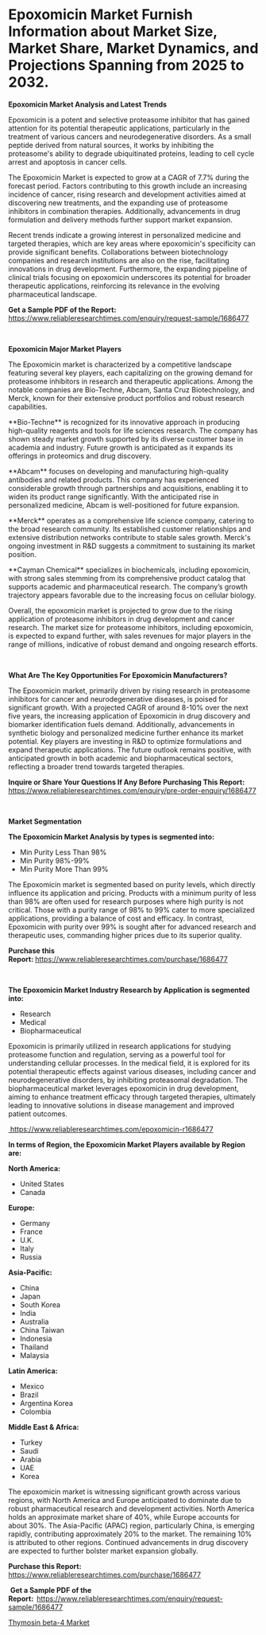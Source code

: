 <p><h1>Epoxomicin Market Furnish Information about Market Size, Market Share, Market Dynamics, and Projections Spanning from 2025 to 2032.</h1></p><p><strong>Epoxomicin Market Analysis and Latest Trends</strong></p>
<p><p>Epoxomicin is a potent and selective proteasome inhibitor that has gained attention for its potential therapeutic applications, particularly in the treatment of various cancers and neurodegenerative disorders. As a small peptide derived from natural sources, it works by inhibiting the proteasome's ability to degrade ubiquitinated proteins, leading to cell cycle arrest and apoptosis in cancer cells.</p><p>The Epoxomicin Market is expected to grow at a CAGR of 7.7% during the forecast period. Factors contributing to this growth include an increasing incidence of cancer, rising research and development activities aimed at discovering new treatments, and the expanding use of proteasome inhibitors in combination therapies. Additionally, advancements in drug formulation and delivery methods further support market expansion.</p><p>Recent trends indicate a growing interest in personalized medicine and targeted therapies, which are key areas where epoxomicin's specificity can provide significant benefits. Collaborations between biotechnology companies and research institutions are also on the rise, facilitating innovations in drug development. Furthermore, the expanding pipeline of clinical trials focusing on epoxomicin underscores its potential for broader therapeutic applications, reinforcing its relevance in the evolving pharmaceutical landscape.</p></p>
<p><strong>Get a Sample PDF of the Report:&nbsp;</strong> <a href="https://www.reliableresearchtimes.com/enquiry/request-sample/1686477?utm_campaign=2009&utm_medium=2&utm_source=Github&utm_content=ia&utm_term=26032025&utm_id=epoxomicin">https://www.reliableresearchtimes.com/enquiry/request-sample/1686477</a></p>
<p>&nbsp;</p>
<p><strong>Epoxomicin Major Market Players</strong></p>
<p><p>The Epoxomicin market is characterized by a competitive landscape featuring several key players, each capitalizing on the growing demand for proteasome inhibitors in research and therapeutic applications. Among the notable companies are Bio-Techne, Abcam, Santa Cruz Biotechnology, and Merck, known for their extensive product portfolios and robust research capabilities.</p><p>**Bio-Techne** is recognized for its innovative approach in producing high-quality reagents and tools for life sciences research. The company has shown steady market growth supported by its diverse customer base in academia and industry. Future growth is anticipated as it expands its offerings in proteomics and drug discovery.</p><p>**Abcam** focuses on developing and manufacturing high-quality antibodies and related products. This company has experienced considerable growth through partnerships and acquisitions, enabling it to widen its product range significantly. With the anticipated rise in personalized medicine, Abcam is well-positioned for future expansion.</p><p>**Merck** operates as a comprehensive life science company, catering to the broad research community. Its established customer relationships and extensive distribution networks contribute to stable sales growth. Merck's ongoing investment in R&D suggests a commitment to sustaining its market position.</p><p>**Cayman Chemical** specializes in biochemicals, including epoxomicin, with strong sales stemming from its comprehensive product catalog that supports academic and pharmaceutical research. The company’s growth trajectory appears favorable due to the increasing focus on cellular biology.</p><p>Overall, the epoxomicin market is projected to grow due to the rising application of proteasome inhibitors in drug development and cancer research. The market size for proteasome inhibitors, including epoxomicin, is expected to expand further, with sales revenues for major players in the range of millions, indicative of robust demand and ongoing research efforts.</p></p>
<p>&nbsp;</p>
<p><strong>What Are The Key Opportunities For Epoxomicin Manufacturers?</strong></p>
<p><p>The Epoxomicin market, primarily driven by rising research in proteasome inhibitors for cancer and neurodegenerative diseases, is poised for significant growth. With a projected CAGR of around 8-10% over the next five years, the increasing application of Epoxomicin in drug discovery and biomarker identification fuels demand. Additionally, advancements in synthetic biology and personalized medicine further enhance its market potential. Key players are investing in R&D to optimize formulations and expand therapeutic applications. The future outlook remains positive, with anticipated growth in both academic and biopharmaceutical sectors, reflecting a broader trend towards targeted therapies.</p></p>
<p><strong>Inquire or Share Your Questions If Any Before Purchasing This Report:</strong> <a href="https://www.reliableresearchtimes.com/enquiry/pre-order-enquiry/1686477?utm_campaign=2009&utm_medium=2&utm_source=Github&utm_content=ia&utm_term=26032025&utm_id=epoxomicin">https://www.reliableresearchtimes.com/enquiry/pre-order-enquiry/1686477</a></p>
<p>&nbsp;</p>
<p><strong>Market Segmentation</strong></p>
<p><strong>The Epoxomicin Market Analysis by types is segmented into:</strong></p>
<p><ul><li>Min Purity Less Than 98%</li><li>Min Purity 98%-99%</li><li>Min Purity More Than 99%</li></ul></p>
<p><p>The Epoxomicin market is segmented based on purity levels, which directly influence its application and pricing. Products with a minimum purity of less than 98% are often used for research purposes where high purity is not critical. Those with a purity range of 98% to 99% cater to more specialized applications, providing a balance of cost and efficacy. In contrast, Epoxomicin with purity over 99% is sought after for advanced research and therapeutic uses, commanding higher prices due to its superior quality.</p></p>
<p><strong>Purchase this Report:&nbsp;</strong><a href="https://www.reliableresearchtimes.com/purchase/1686477?utm_campaign=2009&utm_medium=2&utm_source=Github&utm_content=ia&utm_term=26032025&utm_id=epoxomicin">https://www.reliableresearchtimes.com/purchase/1686477</a></p>
<p>&nbsp;</p>
<p><strong>The Epoxomicin Market Industry Research by Application is segmented into:</strong></p>
<p><ul><li>Research</li><li>Medical</li><li>Biopharmaceutical</li></ul></p>
<p><p>Epoxomicin is primarily utilized in research applications for studying proteasome function and regulation, serving as a powerful tool for understanding cellular processes. In the medical field, it is explored for its potential therapeutic effects against various diseases, including cancer and neurodegenerative disorders, by inhibiting proteasomal degradation. The biopharmaceutical market leverages epoxomicin in drug development, aiming to enhance treatment efficacy through targeted therapies, ultimately leading to innovative solutions in disease management and improved patient outcomes.</p></p>
<p><a href="https://www.reliableresearchtimes.com/epoxomicin-r1686477?utm_campaign=2009&utm_medium=2&utm_source=Github&utm_content=ia&utm_term=26032025&utm_id=epoxomicin">&nbsp;https://www.reliableresearchtimes.com/epoxomicin-r1686477</a></p>
<p><strong>In terms of Region, the Epoxomicin Market Players available by Region are:</strong></p>
<p>
    <p> <strong> North America: </strong>
        <ul>
            <li>United States</li>
            <li>Canada</li>
        </ul>
        </p> 
    <p> <strong> Europe: </strong>
        <ul>
            <li>Germany</li>
            <li>France</li>
            <li>U.K.</li>
            <li>Italy</li>
            <li>Russia</li>
        </ul>
        </p> 
    <p> <strong> Asia-Pacific: </strong>
        <ul>
            <li>China</li>
            <li>Japan</li>
            <li>South Korea</li>
            <li>India</li>
            <li>Australia</li>
            <li>China Taiwan</li>
            <li>Indonesia</li>
            <li>Thailand</li>
            <li>Malaysia</li>
        </ul>
        </p> 
    <p> <strong> Latin America: </strong>
        <ul>
            <li>Mexico</li>
            <li>Brazil</li>
            <li>Argentina Korea</li>
            <li>Colombia</li>
        </ul>
        </p> 
    <p> <strong> Middle East & Africa: </strong>
        <ul>
            <li>Turkey</li>
            <li>Saudi</li>
            <li>Arabia</li>
            <li>UAE</li>
            <li>Korea</li>
        </ul>
    </p>
    </p>
<p><p>The epoxomicin market is witnessing significant growth across various regions, with North America and Europe anticipated to dominate due to robust pharmaceutical research and development activities. North America holds an approximate market share of 40%, while Europe accounts for about 30%. The Asia-Pacific (APAC) region, particularly China, is emerging rapidly, contributing approximately 20% to the market. The remaining 10% is attributed to other regions. Continued advancements in drug discovery are expected to further bolster market expansion globally.</p></p>
<p><strong>Purchase this Report: </strong><a href="https://www.reliableresearchtimes.com/purchase/1686477?utm_campaign=2009&utm_medium=2&utm_source=Github&utm_content=ia&utm_term=26032025&utm_id=epoxomicin">https://www.reliableresearchtimes.com/purchase/1686477</a></p>
<p>&nbsp;<strong>Get a Sample PDF of the Report:&nbsp;&nbsp;</strong><a href="https://www.reliableresearchtimes.com/enquiry/request-sample/1686477?utm_campaign=2009&utm_medium=2&utm_source=Github&utm_content=ia&utm_term=26032025&utm_id=epoxomicin">https://www.reliableresearchtimes.com/enquiry/request-sample/1686477</a></p>
<p><strong></strong></p>
<p><p><a href="https://github.com/hgf64gh/Market-Research-Report-List-2/blob/main/thymosin-beta-4-market.md?utm_campaign=2009&utm_medium=2&utm_source=Github&utm_content=ia&utm_term=26032025&utm_id=epoxomicin">Thymosin beta-4 Market</a></p></p>